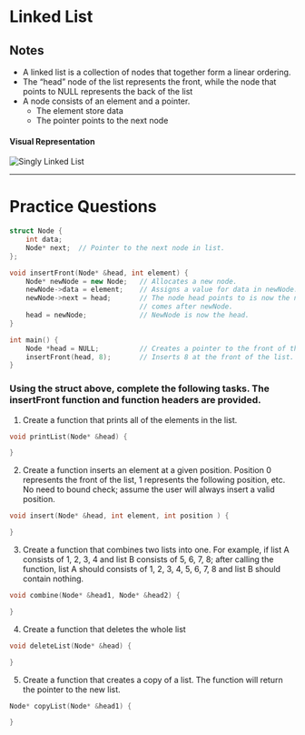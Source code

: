 # Linked List

## Notes
- A linked list is a collection of nodes that together form a linear ordering.
- The “head” node of the list represents the front, while the node that points to NULL represents the back of the list
- A node consists of an element and a pointer.
    - The element store data
    - The pointer points to the next node  
#### Visual Representation
![Singly Linked List](https://github.com/omolazabal/ACM-EPP-Review/blob/master/LinkedList/images/SLL.png)

----

# Practice Questions

```C++
struct Node {
    int data;
    Node* next;  // Pointer to the next node in list.
};

void insertFront(Node* &head, int element) {
    Node* newNode = new Node;   // Allocates a new node.
    newNode->data = element;    // Assigns a value for data in newNode.
    newNode->next = head;       // The node head points to is now the node that 
                                // comes after newNode.
    head = newNode;             // NewNode is now the head.
}

int main() {
    Node *head = NULL;          // Creates a pointer to the front of the list.
    insertFront(head, 8);       // Inserts 8 at the front of the list.
}

```

### Using the struct above, complete the following tasks. The insertFront function and function headers are provided.
  
1. Create a function that prints all of the elements in the list.
  
```C++
void printList(Node* &head) { 

}
```

2. Create a function inserts an element at a given position. Position 0 represents the front of the list, 1 represents the following position, etc. No need to bound check; assume the user will always insert a valid position.
  
```C++
void insert(Node* &head, int element, int position ) { 

}
```
 
3. Create a function that combines two lists into one. For example, if list A consists of 1, 2, 3, 4 and list B consists of 5, 6, 7, 8; after calling the function, list A should consists of 1, 2, 3, 4, 5, 6, 7, 8 and list B should contain nothing.
   
```C++
void combine(Node* &head1, Node* &head2) { 

}
```
 
4. Create a function that deletes the whole list
  
```C++
void deleteList(Node* &head) { 

}
```

5. Create a function that creates a copy of a list. The function will return the pointer to the new list.

```C++
Node* copyList(Node* &head1) {

}
```


